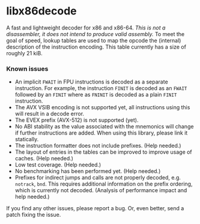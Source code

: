 # libx86decode

A fast and lightweight decoder for x86 and x86-64. *This is not a disassembler, it does not intend to produce valid assembly.* To meet the goal of speed, lookup tables are used to map the opcode the (internal) description of the instruction encoding. This table currently has a size of roughly 21 kiB.

### Known issues
- An implicit `FWAIT` in FPU instructions is decoded as a separate instruction. For example, the instruction `FINIT` is decoded as an `FWAIT` followed by an `FINIT` where as `FNINIT` is decoded as a plain `FINIT` instruction.
- The AVX VSIB encoding is not supported yet, all instructions using this will result in a decode error.
- The EVEX prefix (AVX-512) is not supported (yet).
- No ABI stability as the value associated with the mnemonics will change if further instructions are added. When using this library, please link it statically.
- The instruction formatter does not include prefixes. (Help needed.)
- The layout of entries in the tables can be improved to improve usage of caches. (Help needed.)
- Low test coverage. (Help needed.)
- No benchmarking has been performed yet. (Help needed.)
- Prefixes for indirect jumps and calls are not properly decoded, e.g. `notrack`, `bnd`. This requires additional information on the prefix ordering, which is currently not decoded. (Analysis of performance impact and help needed.)

If you find any other issues, please report a bug. Or, even better, send a patch fixing the issue.
